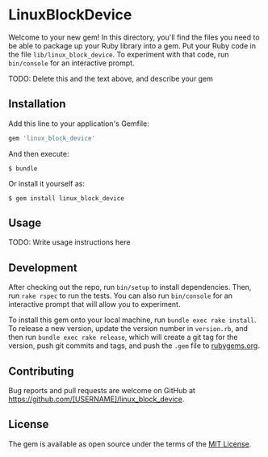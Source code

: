 # LinuxBlockDevice

Welcome to your new gem! In this directory, you'll find the files you need to be able to package up your Ruby library into a gem. Put your Ruby code in the file `lib/linux_block_device`. To experiment with that code, run `bin/console` for an interactive prompt.

TODO: Delete this and the text above, and describe your gem

## Installation

Add this line to your application's Gemfile:

```ruby
gem 'linux_block_device'
```

And then execute:

    $ bundle

Or install it yourself as:

    $ gem install linux_block_device

## Usage

TODO: Write usage instructions here

## Development

After checking out the repo, run `bin/setup` to install dependencies. Then, run `rake rspec` to run the tests. You can also run `bin/console` for an interactive prompt that will allow you to experiment.

To install this gem onto your local machine, run `bundle exec rake install`. To release a new version, update the version number in `version.rb`, and then run `bundle exec rake release`, which will create a git tag for the version, push git commits and tags, and push the `.gem` file to [rubygems.org](https://rubygems.org).

## Contributing

Bug reports and pull requests are welcome on GitHub at https://github.com/[USERNAME]/linux_block_device.


## License

The gem is available as open source under the terms of the [MIT License](http://opensource.org/licenses/MIT).

